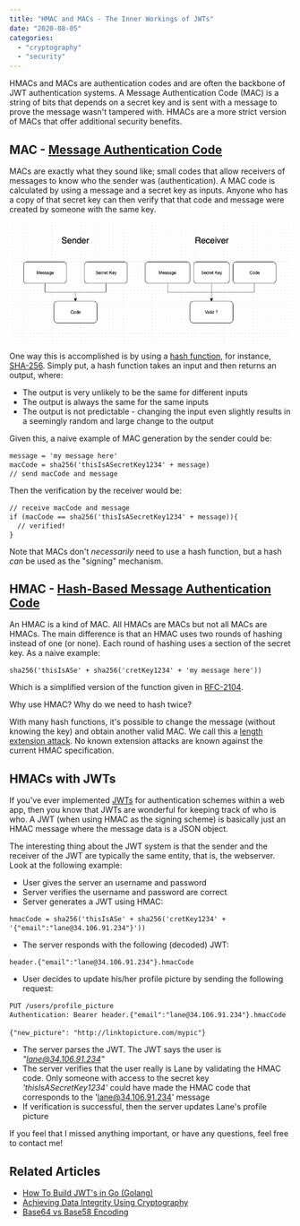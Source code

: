 ```yaml
---
title: "HMAC and MACs - The Inner Workings of JWTs"
date: "2020-08-05"
categories: 
  - "cryptography"
  - "security"
---
```


HMACs and MACs are authentication codes and are often the backbone of JWT authentication systems. A Message Authentication Code (MAC) is a string of bits that depends on a secret key and is sent with a message to prove the message wasn't tampered with. HMACs are a more strict version of MACs that offer additional security benefits.

## MAC - [Message Authentication Code](https://en.wikipedia.org/wiki/Message_authentication_code)

MACs are exactly what they sound like; small codes that allow receivers of messages to know who the sender was (authentication). A MAC code is calculated by using a message and a secret key as inputs. Anyone who has a copy of that secret key can then verify that that code and message were created by someone with the same key.

![MAC diagram](images/Screen-Shot-2019-12-12-at-7.49.24-AM.png)

One way this is accomplished is by using a [hash function,](https://qvault.io/2020/01/01/very-basic-intro-to-hash-functions-sha-256-md-5-etc/) for instance, [SHA-256](https://qvault.io/2020/07/08/how-sha-2-works-step-by-step-sha-256/). Simply put, a hash function takes an input and then returns an output, where:

- The output is very unlikely to be the same for different inputs
- The output is always the same for the same inputs
- The output is not predictable - changing the input even slightly results in a seemingly random and large change to the output

Given this, a naive example of MAC generation by the sender could be:

```
message = 'my message here'
macCode = sha256('thisIsASecretKey1234' + message)
// send macCode and message
```

Then the verification by the receiver would be:

```
// receive macCode and message
if (macCode == sha256('thisIsASecretKey1234' + message)){
  // verified!
}
```

Note that MACs don't _necessarily_ need to use a hash function, but a hash _can_ be used as the "signing" mechanism.

## HMAC - [Hash-Based Message Authentication Code](https://en.wikipedia.org/wiki/HMAC)

An HMAC is a kind of MAC. All HMACs are MACs but not all MACs are HMACs. The main difference is that an HMAC uses two rounds of hashing instead of one (or none). Each round of hashing uses a section of the secret key. As a naive example:

```
sha256('thisIsASe' + sha256('cretKey1234' + 'my message here'))
```

Which is a simplified version of the function given in [RFC-2104](https://tools.ietf.org/html/rfc2104).

Why use HMAC? Why do we need to hash twice?

With many hash functions, it's possible to change the message (without knowing the key) and obtain another valid MAC. We call this a [length extension attack](https://en.wikipedia.org/wiki/Length_extension_attack). No known extension attacks are known against the current HMAC specification.

## HMACs with JWTs

If you've ever implemented [JWTs](https://en.wikipedia.org/wiki/JSON_Web_Token) for authentication schemes within a web app, then you know that JWTs are wonderful for keeping track of who is who. A JWT (when using HMAC as the signing scheme) is basically just an HMAC message where the message data is a JSON object.

The interesting thing about the JWT system is that the sender and the receiver of the JWT are typically the same entity, that is, the webserver. Look at the following example:

- User gives the server an username and password
- Server verifies the username and password are correct
- Server generates a JWT using HMAC:

```
hmacCode = sha256('thisIsASe' + sha256('cretKey1234' + '{"email":"lane@34.106.91.234"}'))
```

- The server responds with the following (decoded) JWT:

```
header.{"email":"lane@34.106.91.234"}.hmacCode
```

- User decides to update his/her profile picture by sending the following request:

```
PUT /users/profile_picture
Authentication: Bearer header.{"email":"lane@34.106.91.234"}.hmacCode

{"new_picture": "http://linktopicture.com/mypic"}
```

- The server parses the JWT. The JWT says the user is _"lane@34.106.91.234"_
- The server verifies that the user really is Lane by validating the HMAC code. Only someone with access to the secret key _'thisIsASecretKey1234'_ could have made the HMAC code that corresponds to the 'lane@34.106.91.234' message
- If verification is successful, then the server updates Lane's profile picture

If you feel that I missed anything important, or have any questions, feel free to contact me!

## Related Articles

- [How To Build JWT's in Go (Golang)](https://qvault.io/2020/02/20/how-to-build-jwts-in-go-golang/) 
- [Achieving Data Integrity Using Cryptography](https://qvault.io/2020/05/04/achieving-data-integrity-using-cryptography/)
- [Base64 vs Base58 Encoding](https://qvault.io/2020/03/03/base64-vs-base58-encoding/)
